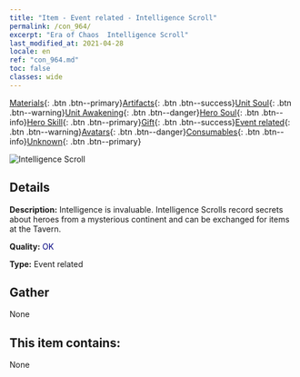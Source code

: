 ```yaml
---
title: "Item - Event related - Intelligence Scroll"
permalink: /con_964/
excerpt: "Era of Chaos  Intelligence Scroll"
last_modified_at: 2021-04-28
locale: en
ref: "con_964.md"
toc: false
classes: wide
---
```

 [Materials](/Items/){: .btn .btn--primary}[Artifacts](/Items/Artifacts/){: .btn .btn--success}[Unit Soul](/Items/UnitSoul/){: .btn .btn--warning}[Unit Awakening](/Items/UnitAwakening/){: .btn .btn--danger}[Hero Soul](/Items/HeroSoul/){: .btn .btn--info}[Hero Skill](/Items/HeroSkill/){: .btn .btn--primary}[Gift](/Items/Gift/){: .btn .btn--success}[Event related](/Items/Events/){: .btn .btn--warning}[Avatars](/Items/Avatars/){: .btn .btn--danger}[Consumables](/Items/Consumables/){: .btn .btn--info}[Unknown](/Items/Unknown/){: .btn .btn--primary}

 ![Intelligence Scroll](/images/t/i_40900.png)

## Details
 **Description:** Intelligence is invaluable. Intelligence Scrolls record secrets about heroes from a mysterious continent and can be exchanged for items at the Tavern.

 **Quality:** <span style="color: #000080">OK</span>

 **Type:** Event related

## Gather

  None

## This item contains:

  None

